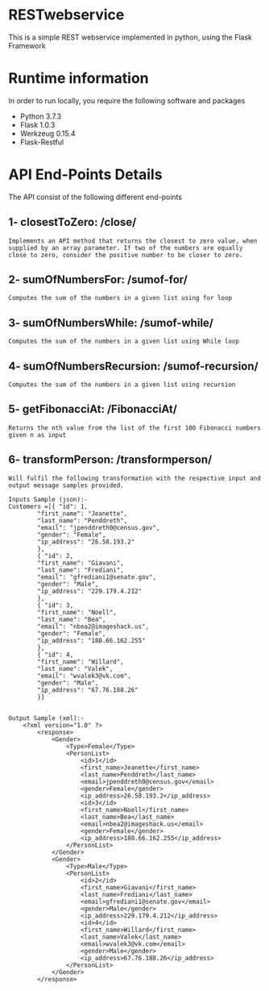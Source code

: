 # RESTwebservice
This is a simple REST webservice implemented in python, using the Flask Framework

# Runtime information
In order to run locally, you require the following software and packages
- Python 3.7.3
- Flask 1.0.3
- Werkzeug 0.15.4
- Flask-Restful

# API End-Points Details
The API consist of the following different end-points

## 1- closestToZero: /close/
    Implements an API method that returns the closest to zero value, when supplied by an array parameter. If two of the numbers are equally close to zero, consider the positive number to be closer to zero.
    
    

## 2- sumOfNumbersFor: /sumof-for/
    Computes the sum of the numbers in a given list using for loop

## 3- sumOfNumbersWhile: /sumof-while/
    Computes the sum of the numbers in a given list using While loop

## 4- sumOfNumbersRecursion: /sumof-recursion/
    Computes the sum of the numbers in a given list using recursion

## 5- getFibonacciAt: /FibonacciAt/
    Returns the nth value from the list of the first 100 Fibonacci numbers given n as input

## 6- transformPerson: /transformperson/
    Will fulfil the following transformation with the respective input and output message samples provided.

    Inputs Sample (json):-
    Customers =[{ "id": 1, 
            "first_name": "Jeanette", 
            "last_name": "Penddreth", 
            "email": "jpenddreth0@census.gov", 
            "gender": "Female", 
            "ip_address": "26.58.193.2" 
            }, 
            { "id": 2, 
            "first_name": "Giavani", 
            "last_name": "Frediani", 
            "email": "gfrediani1@senate.gov", 
            "gender": "Male", 
            "ip_address": "229.179.4.212" 
            }, 
            { "id": 3, 
            "first_name": "Noell", 
            "last_name": "Bea", 
            "email": "nbea2@imageshack.us", 
            "gender": "Female", 
            "ip_address": "180.66.162.255" 
            }, 
            { "id": 4, 
            "first_name": "Willard", 
            "last_name": "Valek", 
            "email": "wvalek3@vk.com", 
            "gender": "Male", 
            "ip_address": "67.76.188.26" 
            }]

            
    Output Sample (xml):- 
        <?xml version="1.0" ?>
            <response>
                <Gender>
                    <Type>Female</Type>
                    <PersonList>
                        <id>1</id>
                        <first_name>Jeanette</first_name>
                        <last_name>Penddreth</last_name>
                        <email>jpenddreth0@census.gov</email>
                        <gender>Female</gender>
                        <ip_address>26.58.193.2</ip_address>
                        <id>3</id>
                        <first_name>Noell</first_name>
                        <last_name>Bea</last_name>
                        <email>nbea2@imageshack.us</email>
                        <gender>Female</gender>
                        <ip_address>180.66.162.255</ip_address>
                    </PersonList>
                </Gender>
                <Gender>
                    <Type>Male</Type>
                    <PersonList>
                        <id>2</id>
                        <first_name>Giavani</first_name>
                        <last_name>Frediani</last_name>
                        <email>gfrediani1@senate.gov</email>
                        <gender>Male</gender>
                        <ip_address>229.179.4.212</ip_address>
                        <id>4</id>
                        <first_name>Willard</first_name>
                        <last_name>Valek</last_name>
                        <email>wvalek3@vk.com</email>
                        <gender>Male</gender>
                        <ip_address>67.76.188.26</ip_address>
                    </PersonList>
                </Gender>
            </response>
